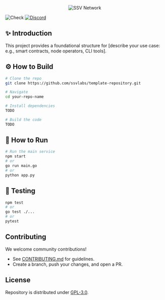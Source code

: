 <!-- This is a comment in Markdown 

🛠 Repository Setup Instructions

After forking or cloning this template, run the following:

1. Replace all occurrences of 'template-repository' with your actual repo name:
   sed -i 's/template-repository/your-repo-name/g' README.md

2. Fill in all TODO sections below.

3. Update [.github/CODEOWNERS](.github/CODEOWNERS) to reflect your team or maintainers.

4. Check `.gitignore` and `.dockerignore` files and modify them according to your project's structure.

5. Update GitHub Actions in `.github/workflows/` if needed (e.g., rename, add secrets).

-->
<p align="center"><img src="https://ssv.network/wp-content/uploads/2024/06/full_logo_dark.svg" alt="SSV Network"></p>

<img src="https://github.com/ssvlabs/template-repository/actions/workflows/main.yml/badge.svg" alt="Check" />
<a href="https://discord.com/invite/ssvnetworkofficial"><img src="https://img.shields.io/badge/discord-%23ssvlabs-8A2BE2.svg" alt="Discord" /></a>

## ✨ Introduction

<!-- Describe the purpose of this repository. -->
This project provides a foundational structure for [describe your use case: e.g., smart contracts, node operators, CLI tools].

## ⚙️  How to Build

```bash
# Clone the repo
git clone https://github.com/ssvlabs/template-repository.git

# Navigate
cd your-repo-name

# Install dependencies
TODO

# Build the code
TODO
```


## 🚀 How to Run


```bash
# Run the main service
npm start
# or
go run main.go
# or
python app.py
```

## 🧪 Testing

```bash
npm test
# or
go test ./...
# or
pytest
```


## Contributing

We welcome community contributions!

- See [CONTRIBUTING.md](CONTRIBUTING.md) for guidelines.
- Create a branch, push your changes, and open a PR.

## License

Repository is distributed under [GPL-3.0](LICENSE).
